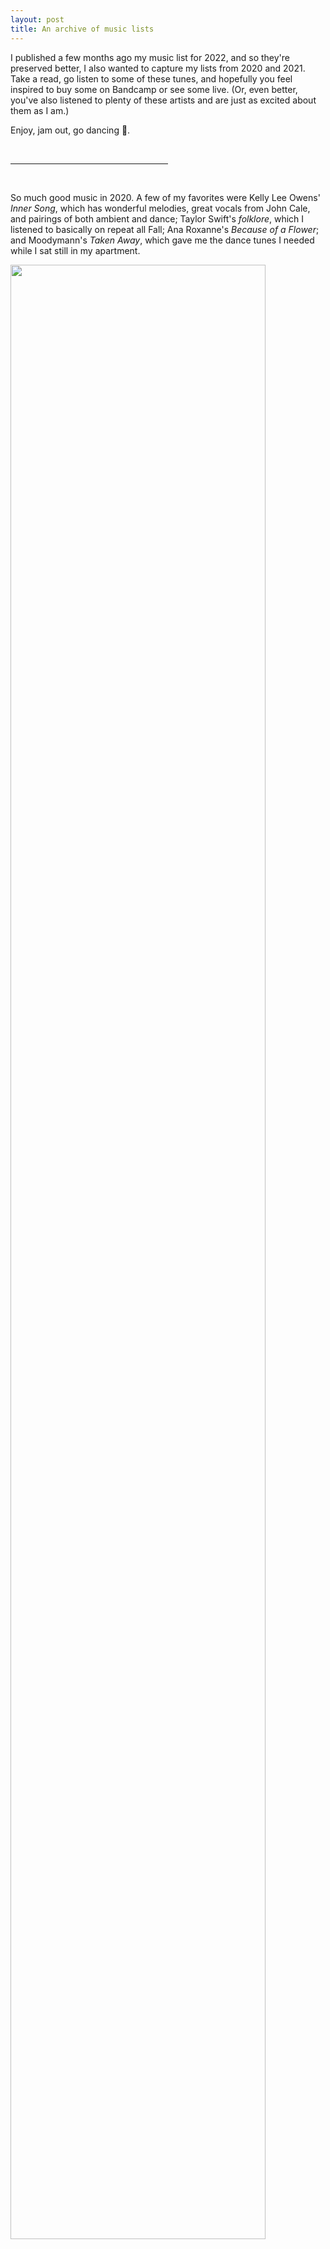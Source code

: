 ```yaml
---
layout: post
title: An archive of music lists
---
```


I published a few months ago my music list for 2022, and so they're preserved better, I also wanted to capture my lists from 2020 and 2021. Take a read, go listen to some of these tunes, and hopefully you feel inspired to buy some on Bandcamp or see some live. (Or, even better, you've also listened to plenty of these artists and are just as excited about them as I am.)

Enjoy, jam out, go dancing 💃.

<br>

<hr style="width:50%">

<br>

So much good music in 2020. A few of my favorites were Kelly Lee Owens' _Inner Song_, which has wonderful melodies, great vocals from John Cale, and pairings of both ambient and dance; Taylor Swift's _folklore_, which I listened to basically on repeat all Fall; Ana Roxanne's _Because of a Flower_; and Moodymann's _Taken Away_, which gave me the dance tunes I needed while I sat still in my apartment.

<div class='image-line2'>
    <img class='photo' style="width:90%" src="/images/blog/music_2020.png">
</div>

Sandy B - _Amajovi Jovi_
Laura Marling - _Song For Our Daughter_
Duval Timothy - _Help_
Kelly Lee Owens - _Inner Song_
Hiroshi Yoshimura - _Green_
ana roxanne - _Because of a Flower_
Beatrice Dillon - _Workaround_

Taylor Swift - _FOlKlORE_
Sault - _Untitled (Black Is)_
AdriAnne Lenker - _songs and instrumentals_
Yaeji - _WHAT WE DREW 우리가 그려왔던_
Riches - _Fantasy Chapel_
Shinichi Atobe - _Yes_
Sarah Davachi - _Cantus, Descant_

Matt Berninger - _Serpentine Prison_
ANZ - _Spring/Summer Dubs 2020_
Dua Lipa - _Future Nostalgia_
Lyra Pramuk - _Fountain_
Actress - _Karma & Desire_
Waxahatchee - _Saint Cloud_
Phoebe Bridgers - _Copycat Killer_

Cleo Sol - _Rose in the Dark_
Bob Dylan - _Rough and Rowdy Ways_
Julien Baker - _boygenius_
DJ Python - _Mas Amable_
Men I Trust - _Forever Live Sessions_
Frank Ocean - _Dear April (Side A - Acoustic)_
Moodymann - _TAKEN AWAY | KDJ-49_

Rosalía - _Dolerme_
Jyoti - _Mama, You Can Bet!_
Gia Margaret - _Mia Gargaret_
E.m.m.a. - _Indigo Dream_
Grimes - _This story is dedicated to all those cyberpunks who fight against injustice and corruption every day of their lives! (DJ Mix)_
Marie Davidson - _Renegade Breakdown_
Fleet Foxes - _Shore_

Helena Deland - _Someone New_
Sault - _UNTITLED (Rise)_
ron of japan - _Labyrinths & Jokes_
U.S. Girls - _Heavy Light_
Grimes - _Miss Anthropocene (Deluxe Edition)_
Nine Inch Nails - _Ghosts V: Together_
Fiona Apple - _Fetch the Bolt Cutters_

Bad Bunny - _YHLQMDLG_
Carly Rae Jepsen - _Dedicated_
The Chicks - _Gaslighter_
Oliver Coates - _skins n slime_
Aluna - _Renaissance_
keiyaA - _Forever, Ya Girl_
MEDHANE - _Cold Water_

<br>

<hr style="width:50%">

<br>

2021 also was full of great records: I was jamming out to Kaytranada's _Intimidated_ (basically on loop); Anz's _All Hours_ with its incredible single "You Could Be"; Arlo Parks' _Collapsed In Sunbeams_ (whom I was lucky enough to see live opening for Florence + the Machine), and Low's _Hey What_, which continues to blow my mind every time I listen to it (do yourself a favor and watch the visuals).

<div class='image-line2'>
    <img class='photo' style="width:90%" src="/images/blog/music_2021.png">
</div>

Arlo Parks - _Collapsed In Sunbeams_
Low - _HEY WHAT_
Kelly Lee Owens - _Inner Song Remix Series_
Indigo Sparke - _echo_
ANZ - _All Hours_

Snail Mail - _Valentine_
Nala Sinephro - _SPACE 1.8_
Dawn Richard - _Second Line_
Hildegard - _Hildegard_
Kaytranada - _Intimidated_

Marie Davidson - _Persona_
Helado Negro - _Far In_
Dean Blunt - _Black Metal 2_
Faye Webster - _I Know I'm Funny haha_
Lena Raine - _Celeste Classic 2: Lani's Trek (Original Sound Version)_
Cleo Sol - _Mother_

Loraine James - _Reflection_
Jonny Greenwood - _Spencer (Original Motion Picture Soundtrack)_
Madlib - _Sound Ancestors_
Godspeed You! Black Emperor - _G_d's Pee AT STATE'S END!_
Men I Trust - _Untourable Album_
Kedr Livanskiy - _Liminal Soul_

José González - _Local Valley_
Jazmine Sullivan - _Heaux Tales_
Floating Points - _Promises_
BADBADNOTGOOD - _Talk Memory_
Playboi Carti - _Whole Lotta Red_
Charlotte Day Wilson - _ALPHA_

Sophie - _Bipp_
Grimes - _Miss Anthropocene (Rave Edition)_
Sault - _Nine_
Mach-Hommy - _Pray For Haiti_
Jonny Greenwood - _The Power of the Dog (Soundtrack from the Netflix Film)_
Charlotte Cardin - _Phoenix_
SPELLLING - _The Turning Wheel_
박혜진 park hye jin - _Before I Die_
Devendra Banhart & Noah Georgeson - _Refuge_
The Weather Station - _Ignorance (Deluxe Version)_

Indigo De Souza - _Any Shape You Take_
Azealia Banks - _Fuck Him All Night_
Avril Lavigne - _Bite Me_
Tokischa & ROSALÍA - _Linda - Single_
Tony Bennett - _Love for Sale (Deluxe)_
Black Country, New Road - _For the first time_
Spiritualized - _Lazer Guided Melodies_
Radiohead - _KID A MNESIA_
The Beatles - _Let It Be (Super Deluxe)_
Taylor Swift - _RED (Taylor's Version)_

Bon Iver - _Blood Bank EP (10th Anniversary Edition)_
Clairo - _Sling_
Andy Stott - _Never The Right Time_
Beach House - _Once Twice Melody_
Cadence Weapon - _Parallel World_
Steely Dan - _NORTHEAST CORRIDOR: STEELY DAN LIVE (Live)_
Darkside - _Spiral_
Big Thief - _Certainty_
Various Artists - _Licorice Pizza (Original Motion Picture Soundtrack)_
Olivia Rodrigo - _SOUR_
